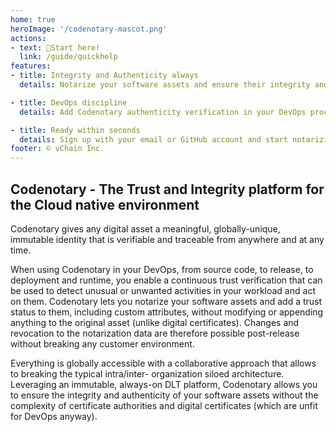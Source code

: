 ```yaml
---
home: true
heroImage: '/codenotary-mascot.png'
actions: 
- text: 🚀Start here! 
  link: /guide/quickhelp
features:
- title: Integrity and Authenticity always
  details: Notarize your software assets and ensure their integrity and authenticity at any time

- title: DevOps discipline
  details: Add Codenotary authenticity verification in your DevOps process to avoid running unknown software in your applications, or that of your customers

- title: Ready within seconds
  details: Sign up with your email or GitHub account and start notarizing and authenticating software assets in 1 step
footer: © vChain Inc.
---
```


## Codenotary - The Trust and Integrity platform for the Cloud native environment
Codenotary gives any digital asset a meaningful, globally-unique, immutable identity that is verifiable and traceable from anywhere and at any time.

When using Codenotary in your DevOps, from source code, to release, to deployment and runtime, you enable a continuous trust verification that can be used to detect unusual or unwanted activities in your workload and act on them.
Codenotary lets you notarize your software assets and add a trust status to them, including custom attributes, without modifying or appending anything to the original asset (unlike digital certificates). Changes and revocation to the notarization data are therefore possible post-release without breaking any customer environment.

Everything is globally accessible with a collaborative approach that allows to breaking the typical intra/inter- organization siloed architecture. Leveraging an immutable, always-on DLT platform, Codenotary allows you to ensure the integrity and authenticity of your software assets without the complexity of certificate authorities and digital certificates (which are unfit for DevOps anyway).

